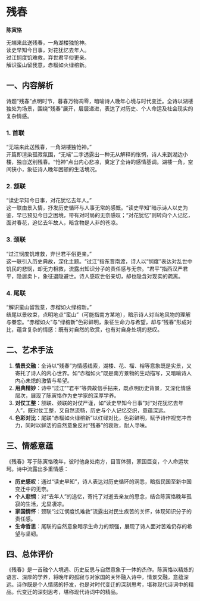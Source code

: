 # 残春

**陈寅恪**

无端来此送残春，一角湖楼独怆神。  
读史早知今日事，对花犹忆去年人。  
过江悯度饥难救，弃世君平俗更亲。  
解识蛮山留我意，赤榴如火绿榕新。

## 一、内容解析

诗题“残春”点明时节，暮春万物凋零，暗喻诗人晚年心境与时代变迁。全诗以湖楼独处为场景，围绕“残春”展开，层层递进，表达了对历史、个人命运及社会现实的复杂情感。

### 1. 首联

“无端来此送残春，一角湖楼独怆神。”\
开篇即渲染孤寂氛围，“无端”二字透露出一种无从解释的怅惘，诗人来到湖边小楼，独自送别残春。“怆神”点出内心悲凉，奠定了全诗的感情基调。湖楼一角，空间狭小，象征诗人晚年困顿的生活境况。

### 2. 颔联

“读史早知今日事，对花犹忆去年人。”\
这一联由景入情，抒发历史循环与人事无常的感慨。“读史早知”暗示诗人以史为鉴，早已预见今日之困境，带有对时局的无奈感叹；“对花犹忆”则转向个人记忆，面对春花，追忆去年故人，暗含物是人非的苍凉。

### 3. 颈联

“过江悯度饥难救，弃世君平俗更亲。”\
这一联引入历史典故，深化主题。“过江”指东晋南渡，诗人以“悯度”表达对乱世中饥民的悲悯，却无力相救，流露出知识分子的责任感与无奈。“君平”指西汉严君平，隐居卖卜，象征退隐避世。诗人感叹世俗亲切，却也隐含对现实的疏离。

### 4. 尾联

“解识蛮山留我意，赤榴如火绿榕新。”\
结尾以景收束，点明地点“蛮山”（可能指南方某地），暗示诗人对当地风物的理解与眷恋。“赤榴如火”与“绿榕新”色彩鲜明，象征生命力与希望，却与“残春”形成对比，蕴含复杂的情感：既有对自然的欣赏，也有对自身处境的悲叹。

## 二、艺术手法

1. **情景交融**：全诗以“残春”为情感线索，湖楼、花、榴、榕等意象既是实景，又寄托了诗人的内心世界。如“赤榴如火”既是南方景物的生动描写，又暗喻诗人内心未熄的激情与希望。
2. **用典精妙**：诗中“过江”“君平”等典故信手拈来，既点明历史背景，又深化情感层次，展现了陈寅恪作为史学家的深厚学养。
3. **对仗工整**：颔联、颈联的对仗严谨，如“读史早知今日事”对“对花犹忆去年人”，既对仗工整，又自然流畅，历史与个人记忆交织，意蕴深远。
4. **色彩对比**：尾联“赤榴如火绿榕新”以红绿对比，色彩鲜明，赋予诗作视觉冲击力，同时以鲜活的自然意象反衬“残春”的衰败，耐人寻味。

## 三、情感意蕴

《残春》写于陈寅恪晚年，彼时他身处南方，目盲体弱，家国巨变，个人命运坎坷。诗中流露出多重情感：

- **历史感叹**：通过“读史早知”，诗人表达对历史循环的洞悉，暗指民国至新中国变迁中的无奈。
- **个人悲悯**：对“去年人”的追忆，寄托了对逝去亲友的思念，结合陈寅恪晚年孤寂的生活，尤显凄凉。
- **家国情怀**：颈联“过江悯度饥难救”流露出对民生疾苦的关怀，体现知识分子的责任感。
- **生命哲思**：尾联的自然意象暗示生命力的顽强，展现了诗人面对苦难仍存的希望与坚韧。

## 四、总体评价

《残春》是一首融个人境遇、历史反思与自然意象于一体的杰作。陈寅恪以精炼的语言、深厚的学养，将晚年的孤寂与对家国的关怀融入诗中，情景交融，意蕴深远。诗作既是个人情感的抒发，也是对时代变迁的深刻思考，堪称现代诗词中的精品。代变迁的深刻思考，堪称现代诗词中的精品。
